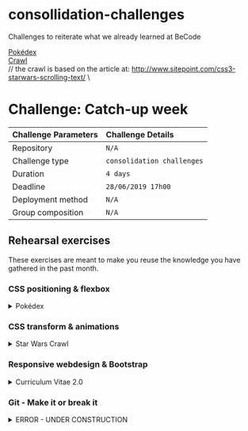 # consollidation-challenges
Challenges to reiterate what we already learned at BeCode

[Pokédex](https://benduwe.github.io/learning-html-and-css/exercises/08.consollidation-challenges/pok%C3%A9dex.html)  
[Crawl](https://benduwe.github.io/learning-html-and-css/exercises/08.consollidation-challenges/starwars.html)  
// the crawl is based on the article at: http://www.sitepoint.com/css3-starwars-scrolling-text/ \\  

# Challenge: Catch-up week

|Challenge Parameters  |Challenge Details              |
|:---------------------|:------------------------------|
|Repository            |`N/A`                          |
|Challenge type        |`consolidation challenges`     |
|Duration              |`4 days`                       |
|Deadline              |`28/06/2019 17h00`             |
|Deployment method     |`N/A`                          |
|Group composition     |`N/A`                          |

## Rehearsal exercises

These exercises are meant to make you reuse the knowledge you have gathered in the past month.

### CSS positioning & flexbox

<details>
<summary>Pokédex</summary>

The exercise is really simple. Recreate this image as best as you can with HTML and CSS! **The focus of this exercise is to understand and learn how positioning works.**

<p align="center">
    <img src="./assets/pokedex.png" alt="Pika pika!">
</p>
</details>

### CSS transform & animations

<details>
<summary>Star Wars Crawl</summary>

For those of you wondering, [this](https://www.youtube.com/watch?v=UKRIUiyF0N4) is a star wars crawl. It's the iconic intro to all of the Star Wars movies. For this exercise, you will have to make your own Star Wars crawl, so feel free to give the content a personal touch! **The focus of this exercise is to understand and learn CSS transforms and animations.**
</details>

### Responsive webdesign & Bootstrap

<details>
<summary>Curriculum Vitae 2.0</summary>

Now that you have learned about responsive webdesign, it is time to take your CV to the next level! For this exercise, you have to update your previously made CV (remember Deloitte feedback):
* Update the content.
* Use Bootstrap to make your CV responsive.

_**Bonus:** Want to print your CV or save it as a PDF? Check out `@media print`._

**The focus of this exercise is to understand and learn responsive webdesign.**
</details>

### Git - Make it or break it 

<details>
<summary>ERROR - UNDER CONSTRUCTION</summary>

</details>


